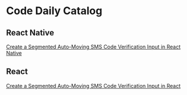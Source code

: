 # Code Daily Catalog


## React Native

[Create a Segmented Auto-Moving SMS Code Verification Input in React Native
](https://codedaily.io/tutorials/66/Create-a-Segmented-Auto-Moving-SMS-Code-Verification-Input-in-React-Native)


## React


[Create a Segmented Auto-Moving SMS Code Verification Input in React
](https://codedaily.io/tutorials/65/Create-a-Segmented-Auto-Moving-SMS-Code-Verification-Input-in-React)
